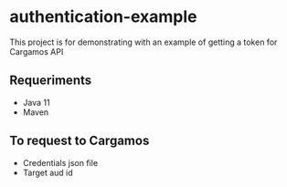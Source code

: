 # authentication-example

This project is for demonstrating with an example of getting a token for Cargamos API

## Requeriments
- Java 11
- Maven

## To request to Cargamos
- Credentials json file
- Target aud id

